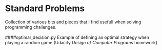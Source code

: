 Standard Problems
================

Collection of various bits and pieces that I find usefull when solving programming challenges. 
<br><br>
####optimal_decision.py
Example of defining an optimal strategy when playing a random game (Udacity *Design of Computer Programs* homework)<br>
